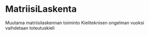 # MatriisiLaskenta
Muutama matriisilaskennan toiminto
Kieliteknisen ongelman vuoksi vaihdetaan toteutuskieli
